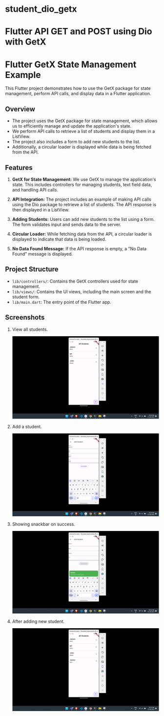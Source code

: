 # student_dio_getx
# Flutter API GET and POST using Dio with GetX

# Flutter GetX State Management Example

This Flutter project demonstrates how to use the GetX package for state management, perform API calls, and display data in a Flutter application.

## Overview

- The project uses the GetX package for state management, which allows us to efficiently manage and update the application's state.
- We perform API calls to retrieve a list of students and display them in a ListView.
- The project also includes a form to add new students to the list.
- Additionally, a circular loader is displayed while data is being fetched from the API.

## Features

1. **GetX for State Management:** We use GetX to manage the application's state. This includes controllers for managing students, text field data, and handling API calls.

2. **API Integration:** The project includes an example of making API calls using the Dio package to retrieve a list of students. The API response is then displayed in a ListView.

3. **Adding Students:** Users can add new students to the list using a form. The form validates input and sends data to the server.

4. **Circular Loader:** While fetching data from the API, a circular loader is displayed to indicate that data is being loaded.

5. **No Data Found Message:** If the API response is empty, a "No Data Found" message is displayed.

## Project Structure

- `lib/controllers/`: Contains the GetX controllers used for state management.
- `lib/views/`: Contains the UI views, including the main screen and the student form.
- `lib/main.dart`: The entry point of the Flutter app.

## Screenshots

1. View all students.
   
   ![Screenshot 1](Screenshots/viewallstudents.png)
   
2. Add a student.

   ![Screenshot 1](Screenshots/addingstudent.png)

3. Showing snackbar on success.
   
   ![Screenshot 1](Screenshots/succresssnackbar.png)

4. After adding new student.

   ![Screenshot 1](Screenshots/afteraddingnewstudent.png)
   
   
   
